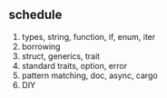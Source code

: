 ## schedule

1. types, string, function, if, enum, iter
2. borrowing
3. struct, generics, trait
4. standard traits, option, error
5. pattern matching, doc, async, cargo
6. DIY